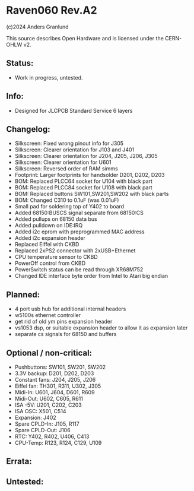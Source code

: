 # Raven060 Rev.A2

(c)2024 Anders Granlund

This source describes Open Hardware and is licensed under the CERN-OHLW v2.


## Status:
- Work in progress, untested.

## Info:
- Designed for JLCPCB Standard Service 6 layers

## Changelog:
- Silkscreen: Fixed wrong pinout info for J305
- Silkscreen: Clearer orientation for J103 and J401
- Silkscreen: Clearer orientation for J204, J205, J206, J305
- Silkscreen: Clearer orientation for U601
- Silkscreen: Reversed order of RAM simms
- Footprint:  Larger footprints for handsolder D201, D202, D203 
- BOM: Replaced PLCC64 socket for U104 with black part
- BOM: Replaced PLCC84 socket for U108 with black part
- BOM: Replaced buttons SW101,SW201,SW202 with black parts
- BOM: Changed C310 to 0.1uF (was 0.01uF)
- Small pad for soldering top of Y402 to board
- Added 68150:BUSCS signal separate from 68150:CS
- Added pullups on 68150 data bus
- Added pulldown on IDE:IRQ
- Added i2c eprom with preprogrammed MAC address
- Added i2c expansion header
- Replaced Eiffel with CKBD
- Replaced 2xPS2 connector with 2xUSB+Ethernet
- CPU temperature sensor to CKBD
- PowerOff control from CKBD
- PowerSwitch status can be read through XR68M752
- Changed IDE interface byte order from Intel to Atari big endian

## Planned:
- 4 port usb hub for additional internal headers
- w5100s ethernet controller
- get rid of old ym pins expansion header
- vs1053 dsp, or suitable expansion header to allow it as expansion later
- separate cs signals for 68150 and buffers

## Optional / non-critical:
- Pushbuttons:     SW101, SW201, SW202
- 3.3V backup:     D201, D202, D203
- Constant fans:   J204, J205, J206
- Eiffel fan:      TH301, R311, U302, J305
- Midi-In:         U601, J604, D601, R609
- Midi-Out:        U602, C605, R611
- ISA -5V:         U201, C202, C203
- ISA OSC:         X501, C514
- Expansion:       J402
- Spare CPLD-In:   J105, R117
- Spare CPLD-Out:  J106
- RTC:             Y402, R402, U406, C413
- CPU-Temp:        R123, R124, C129, U109

## Errata:

## Untested:

